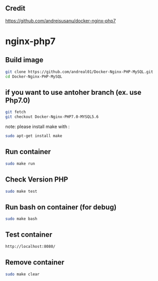 
Credit
----------- 
https://github.com/andreisusanu/docker-nginx-php7


nginx-php7
==========
Build image
-----------

```bash
git clone https://github.com/andreal01/Docker-Nginx-PHP-MySQL.git
cd Docker-Nginx-PHP-MySQL

```

if you want to use antoher branch (ex. use Php7.0)
-------------
```bash
git fetch
git checkout Docker-Nginx-PHP7.0-MYSQL5.6
```
note: please install make with :

```bash
sudo apt-get install make
```
Run container
-------------
```bash
sudo make run
```

Check Version PHP
-------------
```bash
sudo make test
```


Run bash on container (for debug)
-------------
```bash
sudo make bash
```


Test container
--------------
```bash
http://localhost:8080/
```

Remove container
--------------
```bash
sudo make clear
```